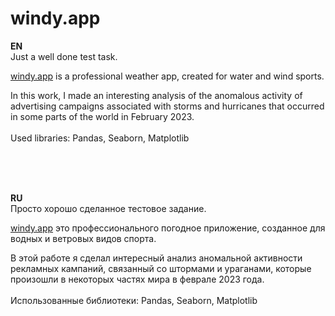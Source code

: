 # windy.app
**EN**<br/>
Just a well done test task.

[windy.app](https://windy.app/) is a professional weather app, created for water and wind sports.

In this work, I made an interesting analysis of the anomalous activity of advertising campaigns associated with storms and hurricanes that occurred in some parts of the world in February 2023.<br/>
<br/>
Used libraries: Pandas, Seaborn, Matplotlib

<br/>
<br/>
<br/>

**RU**<br/>
Просто хорошо сделанное тестовое задание.

[windy.app](https://windy.app/) это профессионального погодное приложение, созданное для водных и ветровых видов спорта.

В этой работе я сделал интересный анализ аномальной активности рекламных кампаний, связанный со штормами и ураганами, которые произошли в некоторых частях мира в феврале 2023 года.<br/>
<br/>
Использованные библиотеки: Pandas, Seaborn, Matplotlib

